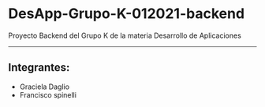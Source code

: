 # DesApp-Grupo-K-012021-backend
Proyecto Backend del Grupo K de la materia Desarrollo de Aplicaciones

---
## Integrantes:
* Graciela Daglio
* Francisco spinelli
